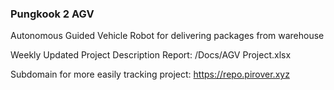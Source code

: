 ### Pungkook 2 AGV

Autonomous Guided Vehicle Robot for delivering packages from warehouse

Weekly Updated Project Description Report: /Docs/AGV Project.xlsx

Subdomain for more easily tracking project: https://repo.pirover.xyz
